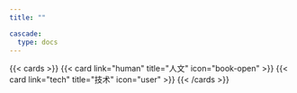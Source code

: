 ```yaml
---
title: ""

cascade:
  type: docs
---
```


{{< cards >}}
{{< card link="human" title="人文" icon="book-open" >}}
{{< card link="tech" title="技术" icon="user" >}}
{{< /cards >}}
